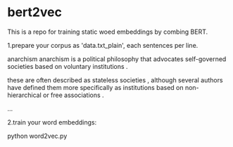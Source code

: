 # bert2vec

This is a repo for training static woed embeddings by combing BERT.


1.prepare your corpus as 'data.txt_plain', each sentences per line.

anarchism anarchism is a political philosophy that advocates self-governed societies based on voluntary institutions .

these are often described as stateless societies , although several authors have defined them more specifically as institutions based on non-hierarchical or free associations .

...


2.train your word embeddings:

python word2vec.py
